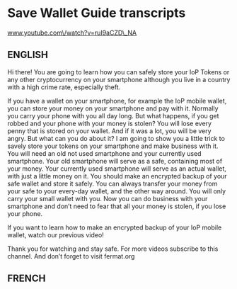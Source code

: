 # Save Wallet Guide transcripts

www.youtube.com\/watch?v=ruI9aCZD\_NA

## ENGLISH

Hi there!
You are going to learn how you can safely store your IoP Tokens or any other cryptocurrency on your smartphone although you live in a country with a high crime rate, especially theft.

If you have a wallet on your smartphone, for example the IoP mobile wallet, you can store your money on your smartphone and pay with it.
Normally you carry your phone with you all day long.
But what happens, if you get robbed and your phone with your money is stolen?
You will lose every penny that is stored on your wallet. And if it was a lot, you will be very angry.
But what can you do about it?
I am going to show you a little trick to savely store your tokens on your smartphone and make business with it.
You will need an old not used smartphone and your currently used smartphone.
Your old smartphone will serve as a safe, containing most of your money. Your currently used smartphone will serve as an actual wallet, with just a little money on it.
You should make an encrypted backup of your safe wallet and store it safely.
You can always transfer your money from your safe to your every-day wallet, and the other way around. You will only carry your small wallet with you.
Now you can do business with your smartphone and don’t need to fear that all your money is stolen, if you lose your phone.

If you want to learn how to make an encrypted backup of your IoP mobile wallet, watch our previous video!

Thank you for watching and stay safe. For more videos subscribe to this channel. And don’t forget to visit fermat.org

## FRENCH

